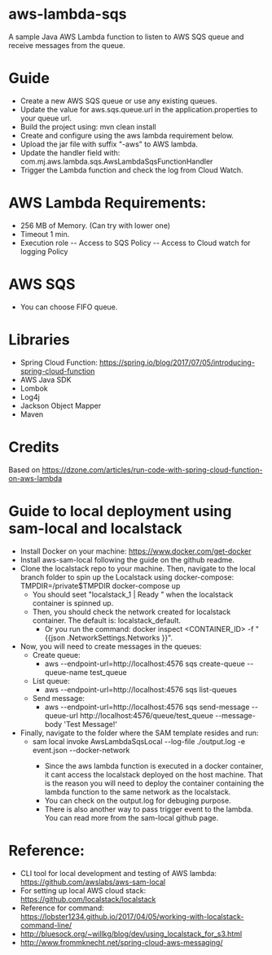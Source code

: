 # aws-lambda-sqs
A sample Java AWS Lambda function to listen to AWS SQS queue and receive messages from the queue.

# Guide
- Create a new AWS SQS queue or use any existing queues.
- Update the value for aws.sqs.queue.url in the application.properties to your queue url.
- Build the project using: mvn clean install
- Create and configure using the aws lambda requirement below.
- Upload the jar file with suffix "-aws" to AWS lambda.
- Update the handler field with: com.mj.aws.lambda.sqs.AwsLambdaSqsFunctionHandler
- Trigger the Lambda function and check the log from Cloud Watch.

# AWS Lambda Requirements:
- 256 MB of Memory. (Can try with lower one)
- Timeout 1 min.
- Execution role
-- Access to SQS Policy
-- Access to Cloud watch for logging Policy

# AWS SQS 
- You can choose FIFO queue.

# Libraries
- Spring Cloud Function: https://spring.io/blog/2017/07/05/introducing-spring-cloud-function
- AWS Java SDK
- Lombok
- Log4j
- Jackson Object Mapper
- Maven

# Credits
Based on https://dzone.com/articles/run-code-with-spring-cloud-function-on-aws-lambda

# Guide to local deployment using sam-local and localstack
- Install Docker on your machine: https://www.docker.com/get-docker
- Install aws-sam-local following the guide on the github readme.
- Clone the localstack repo to your machine. Then, navigate to the local branch folder to spin up the Localstack using docker-compose: TMPDIR=/private$TMPDIR docker-compose up
  - You should seet "localstack_1 | Ready " when the localstack container is spinned up.
  - Then, you should check the network created for localstack container. The default is: localstack_default. 
    - Or you run the command: docker inspect <CONTAINER_ID> -f "{{json .NetworkSettings.Networks }}".
- Now, you will need to create messages in the queues:
  - Create queue: 
    - aws --endpoint-url=http://localhost:4576 sqs create-queue --queue-name test_queue
  - List queue:
    - aws --endpoint-url=http://localhost:4576 sqs list-queues
  - Send message: 
    - aws --endpoint-url=http://localhost:4576 sqs send-message --queue-url http://localhost:4576/queue/test_queue --message-body 'Test Message!'
- Finally, navigate to the folder where the SAM template resides and run:
  - sam local invoke AwsLambdaSqsLocal --log-file ./output.log -e event.json --docker-network <LOCALSTACK NETWORK>
    - Since the aws lambda function is executed in a docker container, it cant access the localstack deployed on the host machine. That is the reason you will need to deploy the container containing the lambda function to the same network as the localstack.
    - You can check on the output.log for debuging purpose.
    - There is also another way to pass trigger event to the lambda. You can read more from the sam-local github page.


# Reference:
- CLI tool for local development and testing of AWS lambda: https://github.com/awslabs/aws-sam-local
- For setting up local AWS cloud stack: https://github.com/localstack/localstack
- Reference for command: https://lobster1234.github.io/2017/04/05/working-with-localstack-command-line/
- http://bluesock.org/~willkg/blog/dev/using_localstack_for_s3.html
- http://www.frommknecht.net/spring-cloud-aws-messaging/
